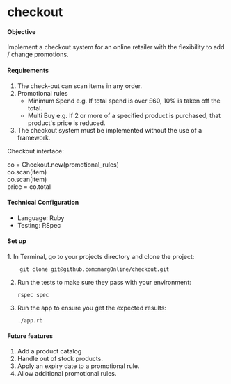 checkout
========

<h4>Objective</h4>
Implement a checkout system for an online retailer with the flexibility to add / change promotions.
<h4>Requirements</h4>
<ol>
  <li>The check-out can scan items in any order.</li>
  <li>Promotional rules
    <ul>
      <li>Minimum Spend e.g. If total spend is over £60, 10% is taken off the total.</li>
      <li>Multi Buy e.g. If 2 or more of a specified product is purchased, that product's price is reduced.</li>
    </ul>
  </li>
  <li>The checkout system must be implemented without the use of a framework.</li>
</ol>
<p>Checkout interface:</p>
<p>
  co = Checkout.new(promotional_rules)
  <br />co.scan(item)
  <br />co.scan(item)
  <br />price = co.total
</p>
<h4>Technical Configuration</h4>
<ul>
  <li>Language: Ruby</li>
  <li>Testing: RSpec</li>
</ul>
<h4>Set up</h4>
1.  In Terminal, go to your projects directory and clone the project:

        git clone git@github.com:margOnline/checkout.git

2.  Run the tests to make sure they pass with your environment:

        rspec spec

3.  Run the app to ensure you get the expected results:

        ./app.rb

<h4>Future features</h4>
<ol>
  <li>Add a product catalog</li>
  <li>Handle out of stock products.</li>
  <li>Apply an expiry date to a promotional rule.</li>
  <li>Allow additional promotional rules.</li>
</ol>